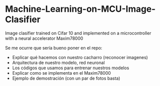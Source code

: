 # Machine-Learning-on-MCU-Image-Clasifier
Image clasifier trained on Cifar 10 and implemented on a microcontroller with a neural accelerator Maxim78000


Se me ocurre que sería bueno poner en el repo:
  - Explicar qué hacemos con nuestro cacharro (reconocer imagenes)
  - Arquitectura de nuestro modelo, red neuronal
  - Los códigos que usamos para entrenar nuestros modelos
  - Explicar como se implementa en el Maxim78000
  - Ejemplo de demostración (con un par de fotos basta)
  
 
